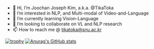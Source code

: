 - 👋 Hi, I’m Joochan Joseph Kim, a.k.a. @TikaToka
- 👀 I’m interested in NLP, and Multi-modal of Video-and-Language
- 🌱 I’m currently learning Vision-Language
- 💞️ I’m looking to collaborate on VL and NLP research
- 📫 How to reach me @ tikatoka@snu.ac.kr

<!---
TikaToka/TikaToka is a ✨ special ✨ repository because its `README.md` (this file) appears on your GitHub profile.
You can click the Preview link to take a look at your changes.
--->
[![trophy](https://github-profile-trophy.vercel.app/?username=TikaToka&theme=onedark)](https://github.com/ryo-ma/github-profile-trophy)
[![Anurag's GitHub stats](https://github-readme-stats.vercel.app/api?username=TikaToka)](https://github.com/anuraghazra/github-readme-stats)
